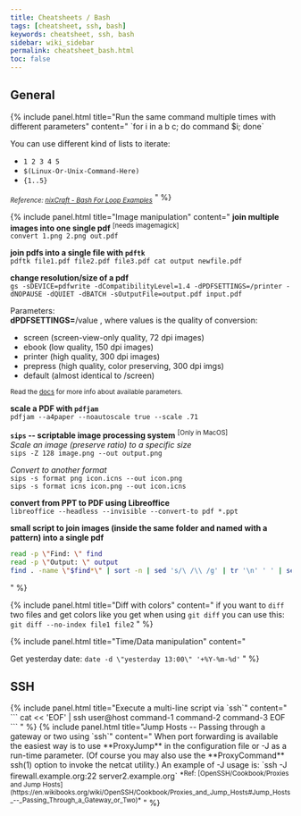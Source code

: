 ```yaml
---
title: Cheatsheets / Bash
tags: [cheatsheet, ssh, bash]
keywords: cheatsheet, ssh, bash
sidebar: wiki_sidebar
permalink: cheatsheet_bash.html
toc: false
---
```


## General

<div class="panel-group">
<!--  panel -->
{% include panel.html
title="Run the same command multiple times with different parameters"
content="
`for i in a b c; do command $i; done`

You can use different kind of lists to iterate:

* `1 2 3 4 5`
* `$(Linux-Or-Unix-Command-Here)`
* `{1..5}`  

<sub>*Reference: [nixCraft - Bash For Loop Examples](https://www.cyberciti.biz/faq/bash-for-loop/)*</sub>
" %}
<!-- end -->
<!--  panel -->
{% include panel.html
title="Image manipulation"
content="
**join multiple images into one single pdf** <sup>[needs imagemagick]</sup>  
`convert 1.png 2.png out.pdf`


**join pdfs into a single file with `pdftk`**  
`pdftk file1.pdf file2.pdf file3.pdf cat output newfile.pdf`


**change resolution/size of a pdf**  
`gs -sDEVICE=pdfwrite -dCompatibilityLevel=1.4 -dPDFSETTINGS=/printer -dNOPAUSE -dQUIET -dBATCH -sOutputFile=output.pdf input.pdf`

Parameters:  
**dPDFSETTINGS=**/value , where values is the quality of conversion:  

* screen (screen-view-only quality, 72 dpi images)
* ebook (low quality, 150 dpi images)
* printer (high quality, 300 dpi images)
* prepress (high quality, color preserving, 300 dpi imgs)
* default (almost identical to /screen)

 <sup>Read the [docs](http://milan.kupcevic.net/ghostscript-ps-pdf/) for more info about available parameters.</sup>


**scale a PDF with `pdfjam`**  
`pdfjam --a4paper --noautoscale true --scale .71`  


**`sips` -- scriptable image processing system** <sup>[Only in MacOS]</sup>  
*Scale an image (preserve ratio) to a specific size*  
`sips -Z 128 image.png --out output.png`

*Convert to another format*  
`sips -s format png icon.icns --out icon.png`  
`sips -s format icns icon.png --out icon.icns`  


**convert from PPT to PDF using Libreoffice**  
`libreoffice --headless --invisible --convert-to pdf *.ppt`


**small script to join images (inside the same folder and named with a pattern) into a single pdf**  

```bash
read -p \"Find: \" find  
read -p \"Output: \" output
find . -name \"$find*\" | sort -n | sed 's/\ /\\ /g' | tr '\n' ' ' | sed 's/$/\ '$output'.pdf/' | xargs convert -compress jpeg

```

" %}
<!-- end -->
{% include panel.html
title="Diff with colors"
content="
if you want to `diff` two files and get colors like you get when using `git diff` you can use this:  
`git diff --no-index file1 file2`
" %}
<!-- end -->
<!--  panel -->
{% include panel.html
title="Time/Data manipulation"
content="

Get yesterday date: `date -d \"yesterday 13:00\" '+%Y-%m-%d'`
" %}
<!-- end -->
</div>

## SSH

<div class="panel-group">
<!--  panel -->
{% include panel.html
title="Execute a multi-line script via `ssh`"
content="
```
cat << 'EOF' | ssh user@host
command-1
command-2
command-3
EOF
```
" %}
<!-- end -->
<!--  panel -->
{% include panel.html
title="Jump Hosts -- Passing through a gateway or two using `ssh`"
content="
When port forwarding is available the easiest way is to use **ProxyJump** in the configuration file or -J as a run-time parameter. (Of course you may also use the **ProxyCommand** ssh(1) option to invoke the netcat utility.)  
An example of -J usage is: `ssh -J firewall.example.org:22 server2.example.org`  
<sup>*Ref: [OpenSSH/Cookbook/Proxies and Jump Hosts](https://en.wikibooks.org/wiki/OpenSSH/Cookbook/Proxies_and_Jump_Hosts#Jump_Hosts_--_Passing_Through_a_Gateway_or_Two)*</sup>
" %}
<!-- end -->
</div>
